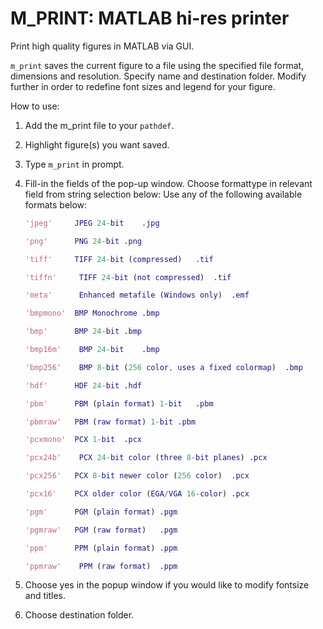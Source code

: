 # M_PRINT: MATLAB hi-res printer

Print high quality figures in MATLAB via GUI.

`m_print` saves the current figure to a file using the specified file format, dimensions and resolution. 
Specify name and destination folder.
Modify further in order to redefine font sizes and legend for your figure.

How to use:

1. Add the m_print file to your `pathdef`.
2. Highlight figure(s) you want saved.
3. Type `m_print` in prompt.
4. Fill-in the fields of the pop-up window.
   Choose formattype in relevant field from string selection below:
   Use any of the following available formats below:

      ```matlab
      'jpeg'     JPEG 24-bit	.jpg

      'png'      PNG 24-bit	.png

      'tiff'     TIFF 24-bit (compressed)	.tif

      'tiffn'	  TIFF 24-bit (not compressed)	.tif

      'meta' 	  Enhanced metafile (Windows only)	.emf

      'bmpmono'  BMP Monochrome	.bmp

      'bmp'      BMP 24-bit	.bmp

      'bmp16m'	  BMP 24-bit	.bmp

      'bmp256'	  BMP 8-bit (256 color, uses a fixed colormap)	.bmp

      'hdf'      HDF 24-bit	.hdf

      'pbm'      PBM (plain format) 1-bit	.pbm

      'pbmraw'   PBM (raw format) 1-bit	.pbm

      'pcxmono'  PCX 1-bit	.pcx

      'pcx24b'	  PCX 24-bit color (three 8-bit planes)	.pcx

      'pcx256'   PCX 8-bit newer color (256 color)	.pcx

      'pcx16'    PCX older color (EGA/VGA 16-color)	.pcx

      'pgm'      PGM (plain format)	.pgm

      'pgmraw'   PGM (raw format)	.pgm

      'ppm'      PPM (plain format)	.ppm

      'ppmraw'	  PPM (raw format)	.ppm  
      ```

5. Choose yes in the popup window if you would like to modify fontsize
   and titles.
6. Choose destination folder.
